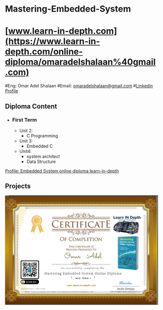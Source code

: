 # Mastering-Embedded-System
# [www.learn-in-depth.com](https://www.learn-in-depth.com/online-diploma/omaradelshalaan%40gmail.com)
#Eng: Omar Adel Shalaan
#Email: omaradelshalaan@gmail.com
#[Linkedin Profile](https://www.linkedin.com/in/omar-adel-shalaan-67aaa714b/)
## Diploma Content
   - ### First Term 
		- Unit 2: 
			- C Programming
		- Unit 3:
			- Embedded C
		- Unit4: 
			- system architect 
			- Data Structure

[Profile: Embedded System online diploma learn-in-depth ](https://www.learn-in-depth.com/online-diploma/omaradelshalaan%40gmail.com)
## Projects
![](https://github.com/OmarAdelShalaan/Mastering-Embedded-System/blob/main/Learn%20In%20Depth.jpg)
